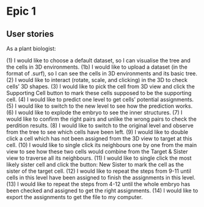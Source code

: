 # Epic 1

## User stories

As a plant biologist:


(1) I would like to choose a default dataset, so I can visualise the tree and the cells in 3D environments.
(1b) I would like to upload a dataset (in the format of .surf), so I can see the cells in 3D environments and its basic tree.
(2) I would like to interact (rotate, scale, and clicking) in the 3D to check cells’ 3D shapes.
(3) I would like to pick the cell from 3D view and click the Supporting Cell button to mark these cells supposed to be the supporting cell.
(4) I would like to predict one level to get cells’ potential assignments.
(5) I would like to switch to the new level to see how the prediction works. 
(6) I would like to explode the embryo to see the inner structures.
(7) I would like to confirm the right pairs and unlike the wrong pairs to check the perdition results. 
(8) I would like to switch to the original level and observe from the tree to see which cells have been left.
(9) I would like to double click a cell which has not been assigned from the 3D view to target at this cell.
(10) I would like to single click its neighbours one by one from the main view to see how these two cells would combine from the Target & Sister view to traverse all its neighbours.
(11) I would like to single click the most likely sister cell and click the button: New Sister to mark the cell as the sister of the target cell.
(12) I would like to repeat the steps from 9-11 until cells in this level have been assigned to finish the assignments in this level.
(13) I would like to repeat the steps from 4-12 until the whole embryo has been checked and assigned to get the right assignments.
(14) I would like to export the assignments to get the file to my computer.